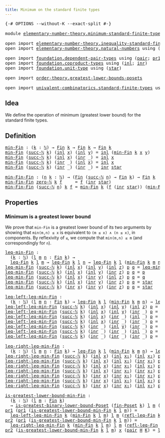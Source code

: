 ```yaml
---
title: Minimum on the standard finite types
---
```


<pre class="Agda"><a id="62" class="Symbol">{-#</a> <a id="66" class="Keyword">OPTIONS</a> <a id="74" class="Pragma">--without-K</a> <a id="86" class="Pragma">--exact-split</a> <a id="100" class="Symbol">#-}</a>

<a id="105" class="Keyword">module</a> <a id="112" href="elementary-number-theory.minimum-standard-finite-types.html" class="Module">elementary-number-theory.minimum-standard-finite-types</a> <a id="167" class="Keyword">where</a>

<a id="174" class="Keyword">open</a> <a id="179" class="Keyword">import</a> <a id="186" href="elementary-number-theory.inequality-standard-finite-types.html" class="Module">elementary-number-theory.inequality-standard-finite-types</a>
<a id="244" class="Keyword">open</a> <a id="249" class="Keyword">import</a> <a id="256" href="elementary-number-theory.natural-numbers.html" class="Module">elementary-number-theory.natural-numbers</a> <a id="297" class="Keyword">using</a> <a id="303" class="Symbol">(</a><a id="304" href="elementary-number-theory.natural-numbers.html#1530" class="Datatype">ℕ</a><a id="305" class="Symbol">;</a> <a id="307" href="elementary-number-theory.natural-numbers.html#1551" class="InductiveConstructor">zero-ℕ</a><a id="313" class="Symbol">;</a> <a id="315" href="elementary-number-theory.natural-numbers.html#1564" class="InductiveConstructor">succ-ℕ</a><a id="321" class="Symbol">)</a>

<a id="324" class="Keyword">open</a> <a id="329" class="Keyword">import</a> <a id="336" href="foundation.dependent-pair-types.html" class="Module">foundation.dependent-pair-types</a> <a id="368" class="Keyword">using</a> <a id="374" class="Symbol">(</a><a id="375" href="foundation-core.dependent-pair-types.html#588" class="InductiveConstructor">pair</a><a id="379" class="Symbol">;</a> <a id="381" href="foundation-core.dependent-pair-types.html#605" class="Field">pr1</a><a id="384" class="Symbol">;</a> <a id="386" href="foundation-core.dependent-pair-types.html#617" class="Field">pr2</a><a id="389" class="Symbol">)</a>
<a id="391" class="Keyword">open</a> <a id="396" class="Keyword">import</a> <a id="403" href="foundation.coproduct-types.html" class="Module">foundation.coproduct-types</a> <a id="430" class="Keyword">using</a> <a id="436" class="Symbol">(</a><a id="437" href="foundation.coproduct-types.html#1250" class="InductiveConstructor">inl</a><a id="440" class="Symbol">;</a> <a id="442" href="foundation.coproduct-types.html#1268" class="InductiveConstructor">inr</a><a id="445" class="Symbol">)</a>
<a id="447" class="Keyword">open</a> <a id="452" class="Keyword">import</a> <a id="459" href="foundation.unit-type.html" class="Module">foundation.unit-type</a> <a id="480" class="Keyword">using</a> <a id="486" class="Symbol">(</a><a id="487" href="foundation.unit-type.html#1108" class="InductiveConstructor">star</a><a id="491" class="Symbol">)</a>

<a id="494" class="Keyword">open</a> <a id="499" class="Keyword">import</a> <a id="506" href="order-theory.greatest-lower-bounds-posets.html" class="Module">order-theory.greatest-lower-bounds-posets</a>

<a id="549" class="Keyword">open</a> <a id="554" class="Keyword">import</a> <a id="561" href="univalent-combinatorics.standard-finite-types.html" class="Module">univalent-combinatorics.standard-finite-types</a> <a id="607" class="Keyword">using</a> <a id="613" class="Symbol">(</a><a id="614" href="univalent-combinatorics.standard-finite-types.html#2393" class="Function">Fin</a><a id="617" class="Symbol">)</a>
</pre>
## Idea

We define the operation of minimum (greatest lower bound) for the standard finite types.

## Definition

<pre class="Agda"><a id="min-Fin"></a><a id="746" href="elementary-number-theory.minimum-standard-finite-types.html#746" class="Function">min-Fin</a> <a id="754" class="Symbol">:</a> <a id="756" class="Symbol">(</a><a id="757" href="elementary-number-theory.minimum-standard-finite-types.html#757" class="Bound">k</a> <a id="759" class="Symbol">:</a> <a id="761" href="elementary-number-theory.natural-numbers.html#1530" class="Datatype">ℕ</a><a id="762" class="Symbol">)</a> <a id="764" class="Symbol">→</a> <a id="766" href="univalent-combinatorics.standard-finite-types.html#2393" class="Function">Fin</a> <a id="770" href="elementary-number-theory.minimum-standard-finite-types.html#757" class="Bound">k</a> <a id="772" class="Symbol">→</a> <a id="774" href="univalent-combinatorics.standard-finite-types.html#2393" class="Function">Fin</a> <a id="778" href="elementary-number-theory.minimum-standard-finite-types.html#757" class="Bound">k</a> <a id="780" class="Symbol">→</a> <a id="782" href="univalent-combinatorics.standard-finite-types.html#2393" class="Function">Fin</a> <a id="786" href="elementary-number-theory.minimum-standard-finite-types.html#757" class="Bound">k</a>
<a id="788" href="elementary-number-theory.minimum-standard-finite-types.html#746" class="Function">min-Fin</a> <a id="796" class="Symbol">(</a><a id="797" href="elementary-number-theory.natural-numbers.html#1564" class="InductiveConstructor">succ-ℕ</a> <a id="804" href="elementary-number-theory.minimum-standard-finite-types.html#804" class="Bound">k</a><a id="805" class="Symbol">)</a> <a id="807" class="Symbol">(</a><a id="808" href="foundation.coproduct-types.html#1250" class="InductiveConstructor">inl</a> <a id="812" href="elementary-number-theory.minimum-standard-finite-types.html#812" class="Bound">x</a><a id="813" class="Symbol">)</a> <a id="815" class="Symbol">(</a><a id="816" href="foundation.coproduct-types.html#1250" class="InductiveConstructor">inl</a> <a id="820" href="elementary-number-theory.minimum-standard-finite-types.html#820" class="Bound">y</a><a id="821" class="Symbol">)</a> <a id="823" class="Symbol">=</a> <a id="825" href="foundation.coproduct-types.html#1250" class="InductiveConstructor">inl</a> <a id="829" class="Symbol">(</a><a id="830" href="elementary-number-theory.minimum-standard-finite-types.html#746" class="Function">min-Fin</a> <a id="838" href="elementary-number-theory.minimum-standard-finite-types.html#804" class="Bound">k</a> <a id="840" href="elementary-number-theory.minimum-standard-finite-types.html#812" class="Bound">x</a> <a id="842" href="elementary-number-theory.minimum-standard-finite-types.html#820" class="Bound">y</a><a id="843" class="Symbol">)</a>
<a id="845" href="elementary-number-theory.minimum-standard-finite-types.html#746" class="Function">min-Fin</a> <a id="853" class="Symbol">(</a><a id="854" href="elementary-number-theory.natural-numbers.html#1564" class="InductiveConstructor">succ-ℕ</a> <a id="861" href="elementary-number-theory.minimum-standard-finite-types.html#861" class="Bound">k</a><a id="862" class="Symbol">)</a> <a id="864" class="Symbol">(</a><a id="865" href="foundation.coproduct-types.html#1250" class="InductiveConstructor">inl</a> <a id="869" href="elementary-number-theory.minimum-standard-finite-types.html#869" class="Bound">x</a><a id="870" class="Symbol">)</a> <a id="872" class="Symbol">(</a><a id="873" href="foundation.coproduct-types.html#1268" class="InductiveConstructor">inr</a> <a id="877" class="Symbol">_)</a> <a id="880" class="Symbol">=</a> <a id="882" href="foundation.coproduct-types.html#1250" class="InductiveConstructor">inl</a> <a id="886" href="elementary-number-theory.minimum-standard-finite-types.html#869" class="Bound">x</a>
<a id="888" href="elementary-number-theory.minimum-standard-finite-types.html#746" class="Function">min-Fin</a> <a id="896" class="Symbol">(</a><a id="897" href="elementary-number-theory.natural-numbers.html#1564" class="InductiveConstructor">succ-ℕ</a> <a id="904" href="elementary-number-theory.minimum-standard-finite-types.html#904" class="Bound">k</a><a id="905" class="Symbol">)</a> <a id="907" class="Symbol">(</a><a id="908" href="foundation.coproduct-types.html#1268" class="InductiveConstructor">inr</a> <a id="912" class="Symbol">_)</a> <a id="915" class="Symbol">(</a><a id="916" href="foundation.coproduct-types.html#1250" class="InductiveConstructor">inl</a> <a id="920" href="elementary-number-theory.minimum-standard-finite-types.html#920" class="Bound">x</a><a id="921" class="Symbol">)</a> <a id="923" class="Symbol">=</a> <a id="925" href="foundation.coproduct-types.html#1250" class="InductiveConstructor">inl</a> <a id="929" href="elementary-number-theory.minimum-standard-finite-types.html#920" class="Bound">x</a>
<a id="931" href="elementary-number-theory.minimum-standard-finite-types.html#746" class="Function">min-Fin</a> <a id="939" class="Symbol">(</a><a id="940" href="elementary-number-theory.natural-numbers.html#1564" class="InductiveConstructor">succ-ℕ</a> <a id="947" href="elementary-number-theory.minimum-standard-finite-types.html#947" class="Bound">k</a><a id="948" class="Symbol">)</a> <a id="950" class="Symbol">(</a><a id="951" href="foundation.coproduct-types.html#1268" class="InductiveConstructor">inr</a> <a id="955" class="Symbol">_)</a> <a id="958" class="Symbol">(</a><a id="959" href="foundation.coproduct-types.html#1268" class="InductiveConstructor">inr</a> <a id="963" class="Symbol">_)</a> <a id="966" class="Symbol">=</a> <a id="968" href="foundation.coproduct-types.html#1268" class="InductiveConstructor">inr</a> <a id="972" href="foundation.unit-type.html#1108" class="InductiveConstructor">star</a>

<a id="min-Fin-Fin"></a><a id="978" href="elementary-number-theory.minimum-standard-finite-types.html#978" class="Function">min-Fin-Fin</a> <a id="990" class="Symbol">:</a> <a id="992" class="Symbol">(</a><a id="993" href="elementary-number-theory.minimum-standard-finite-types.html#993" class="Bound">n</a> <a id="995" href="elementary-number-theory.minimum-standard-finite-types.html#995" class="Bound">k</a> <a id="997" class="Symbol">:</a> <a id="999" href="elementary-number-theory.natural-numbers.html#1530" class="Datatype">ℕ</a><a id="1000" class="Symbol">)</a> <a id="1002" class="Symbol">→</a> <a id="1004" class="Symbol">(</a><a id="1005" href="univalent-combinatorics.standard-finite-types.html#2393" class="Function">Fin</a> <a id="1009" class="Symbol">(</a><a id="1010" href="elementary-number-theory.natural-numbers.html#1564" class="InductiveConstructor">succ-ℕ</a> <a id="1017" href="elementary-number-theory.minimum-standard-finite-types.html#993" class="Bound">n</a><a id="1018" class="Symbol">)</a> <a id="1020" class="Symbol">→</a> <a id="1022" href="univalent-combinatorics.standard-finite-types.html#2393" class="Function">Fin</a> <a id="1026" href="elementary-number-theory.minimum-standard-finite-types.html#995" class="Bound">k</a><a id="1027" class="Symbol">)</a> <a id="1029" class="Symbol">→</a> <a id="1031" href="univalent-combinatorics.standard-finite-types.html#2393" class="Function">Fin</a> <a id="1035" href="elementary-number-theory.minimum-standard-finite-types.html#995" class="Bound">k</a>
<a id="1037" href="elementary-number-theory.minimum-standard-finite-types.html#978" class="Function">min-Fin-Fin</a> <a id="1049" href="elementary-number-theory.natural-numbers.html#1551" class="InductiveConstructor">zero-ℕ</a> <a id="1056" href="elementary-number-theory.minimum-standard-finite-types.html#1056" class="Bound">k</a> <a id="1058" href="elementary-number-theory.minimum-standard-finite-types.html#1058" class="Bound">f</a>     <a id="1064" class="Symbol">=</a> <a id="1066" href="elementary-number-theory.minimum-standard-finite-types.html#1058" class="Bound">f</a> <a id="1068" class="Symbol">(</a><a id="1069" href="foundation.coproduct-types.html#1268" class="InductiveConstructor">inr</a> <a id="1073" href="foundation.unit-type.html#1108" class="InductiveConstructor">star</a><a id="1077" class="Symbol">)</a>
<a id="1079" href="elementary-number-theory.minimum-standard-finite-types.html#978" class="Function">min-Fin-Fin</a> <a id="1091" class="Symbol">(</a><a id="1092" href="elementary-number-theory.natural-numbers.html#1564" class="InductiveConstructor">succ-ℕ</a> <a id="1099" href="elementary-number-theory.minimum-standard-finite-types.html#1099" class="Bound">n</a><a id="1100" class="Symbol">)</a> <a id="1102" href="elementary-number-theory.minimum-standard-finite-types.html#1102" class="Bound">k</a> <a id="1104" href="elementary-number-theory.minimum-standard-finite-types.html#1104" class="Bound">f</a> <a id="1106" class="Symbol">=</a> <a id="1108" href="elementary-number-theory.minimum-standard-finite-types.html#746" class="Function">min-Fin</a> <a id="1116" href="elementary-number-theory.minimum-standard-finite-types.html#1102" class="Bound">k</a> <a id="1118" class="Symbol">(</a><a id="1119" href="elementary-number-theory.minimum-standard-finite-types.html#1104" class="Bound">f</a> <a id="1121" class="Symbol">(</a><a id="1122" href="foundation.coproduct-types.html#1268" class="InductiveConstructor">inr</a> <a id="1126" href="foundation.unit-type.html#1108" class="InductiveConstructor">star</a><a id="1130" class="Symbol">))</a> <a id="1133" class="Symbol">(</a><a id="1134" href="elementary-number-theory.minimum-standard-finite-types.html#978" class="Function">min-Fin-Fin</a> <a id="1146" href="elementary-number-theory.minimum-standard-finite-types.html#1099" class="Bound">n</a> <a id="1148" href="elementary-number-theory.minimum-standard-finite-types.html#1102" class="Bound">k</a> <a id="1150" class="Symbol">(λ</a> <a id="1153" href="elementary-number-theory.minimum-standard-finite-types.html#1153" class="Bound">k</a> <a id="1155" class="Symbol">→</a> <a id="1157" href="elementary-number-theory.minimum-standard-finite-types.html#1104" class="Bound">f</a> <a id="1159" class="Symbol">(</a><a id="1160" href="foundation.coproduct-types.html#1250" class="InductiveConstructor">inl</a> <a id="1164" href="elementary-number-theory.minimum-standard-finite-types.html#1153" class="Bound">k</a><a id="1165" class="Symbol">)))</a>
</pre>
## Properties

### Minimum is a greatest lower bound

We prove that `min-Fin` is a greatest lower bound of its two arguments by showing that `min(m,n) ≤ x` is equivalent to `(m ≤ x) ∧ (n ≤ x)`, in components. By reflexivity of `≤`, we compute that `min(m,n) ≤ m` (and correspondingly for `n`).

<pre class="Agda"><a id="leq-min-Fin"></a><a id="1477" href="elementary-number-theory.minimum-standard-finite-types.html#1477" class="Function">leq-min-Fin</a> <a id="1489" class="Symbol">:</a>
  <a id="1493" class="Symbol">(</a><a id="1494" href="elementary-number-theory.minimum-standard-finite-types.html#1494" class="Bound">k</a> <a id="1496" class="Symbol">:</a> <a id="1498" href="elementary-number-theory.natural-numbers.html#1530" class="Datatype">ℕ</a><a id="1499" class="Symbol">)</a> <a id="1501" class="Symbol">(</a><a id="1502" href="elementary-number-theory.minimum-standard-finite-types.html#1502" class="Bound">l</a> <a id="1504" href="elementary-number-theory.minimum-standard-finite-types.html#1504" class="Bound">m</a> <a id="1506" href="elementary-number-theory.minimum-standard-finite-types.html#1506" class="Bound">n</a> <a id="1508" class="Symbol">:</a> <a id="1510" href="univalent-combinatorics.standard-finite-types.html#2393" class="Function">Fin</a> <a id="1514" href="elementary-number-theory.minimum-standard-finite-types.html#1494" class="Bound">k</a><a id="1515" class="Symbol">)</a> <a id="1517" class="Symbol">→</a>
  <a id="1521" href="elementary-number-theory.inequality-standard-finite-types.html#1210" class="Function">leq-Fin</a> <a id="1529" href="elementary-number-theory.minimum-standard-finite-types.html#1494" class="Bound">k</a> <a id="1531" href="elementary-number-theory.minimum-standard-finite-types.html#1502" class="Bound">l</a> <a id="1533" href="elementary-number-theory.minimum-standard-finite-types.html#1504" class="Bound">m</a> <a id="1535" class="Symbol">→</a> <a id="1537" href="elementary-number-theory.inequality-standard-finite-types.html#1210" class="Function">leq-Fin</a> <a id="1545" href="elementary-number-theory.minimum-standard-finite-types.html#1494" class="Bound">k</a> <a id="1547" href="elementary-number-theory.minimum-standard-finite-types.html#1502" class="Bound">l</a> <a id="1549" href="elementary-number-theory.minimum-standard-finite-types.html#1506" class="Bound">n</a> <a id="1551" class="Symbol">→</a> <a id="1553" href="elementary-number-theory.inequality-standard-finite-types.html#1210" class="Function">leq-Fin</a> <a id="1561" href="elementary-number-theory.minimum-standard-finite-types.html#1494" class="Bound">k</a> <a id="1563" href="elementary-number-theory.minimum-standard-finite-types.html#1502" class="Bound">l</a> <a id="1565" class="Symbol">(</a><a id="1566" href="elementary-number-theory.minimum-standard-finite-types.html#746" class="Function">min-Fin</a> <a id="1574" href="elementary-number-theory.minimum-standard-finite-types.html#1494" class="Bound">k</a> <a id="1576" href="elementary-number-theory.minimum-standard-finite-types.html#1504" class="Bound">m</a> <a id="1578" href="elementary-number-theory.minimum-standard-finite-types.html#1506" class="Bound">n</a><a id="1579" class="Symbol">)</a>
<a id="1581" href="elementary-number-theory.minimum-standard-finite-types.html#1477" class="Function">leq-min-Fin</a> <a id="1593" class="Symbol">(</a><a id="1594" href="elementary-number-theory.natural-numbers.html#1564" class="InductiveConstructor">succ-ℕ</a> <a id="1601" href="elementary-number-theory.minimum-standard-finite-types.html#1601" class="Bound">k</a><a id="1602" class="Symbol">)</a> <a id="1604" class="Symbol">(</a><a id="1605" href="foundation.coproduct-types.html#1250" class="InductiveConstructor">inl</a> <a id="1609" href="elementary-number-theory.minimum-standard-finite-types.html#1609" class="Bound">x</a><a id="1610" class="Symbol">)</a> <a id="1612" class="Symbol">(</a><a id="1613" href="foundation.coproduct-types.html#1250" class="InductiveConstructor">inl</a> <a id="1617" href="elementary-number-theory.minimum-standard-finite-types.html#1617" class="Bound">y</a><a id="1618" class="Symbol">)</a> <a id="1620" class="Symbol">(</a><a id="1621" href="foundation.coproduct-types.html#1250" class="InductiveConstructor">inl</a> <a id="1625" href="elementary-number-theory.minimum-standard-finite-types.html#1625" class="Bound">z</a><a id="1626" class="Symbol">)</a> <a id="1628" href="elementary-number-theory.minimum-standard-finite-types.html#1628" class="Bound">p</a> <a id="1630" href="elementary-number-theory.minimum-standard-finite-types.html#1630" class="Bound">q</a> <a id="1632" class="Symbol">=</a> <a id="1634" href="elementary-number-theory.minimum-standard-finite-types.html#1477" class="Function">leq-min-Fin</a> <a id="1646" href="elementary-number-theory.minimum-standard-finite-types.html#1601" class="Bound">k</a> <a id="1648" href="elementary-number-theory.minimum-standard-finite-types.html#1609" class="Bound">x</a> <a id="1650" href="elementary-number-theory.minimum-standard-finite-types.html#1617" class="Bound">y</a> <a id="1652" href="elementary-number-theory.minimum-standard-finite-types.html#1625" class="Bound">z</a> <a id="1654" href="elementary-number-theory.minimum-standard-finite-types.html#1628" class="Bound">p</a> <a id="1656" href="elementary-number-theory.minimum-standard-finite-types.html#1630" class="Bound">q</a>
<a id="1658" href="elementary-number-theory.minimum-standard-finite-types.html#1477" class="Function">leq-min-Fin</a> <a id="1670" class="Symbol">(</a><a id="1671" href="elementary-number-theory.natural-numbers.html#1564" class="InductiveConstructor">succ-ℕ</a> <a id="1678" href="elementary-number-theory.minimum-standard-finite-types.html#1678" class="Bound">k</a><a id="1679" class="Symbol">)</a> <a id="1681" class="Symbol">(</a><a id="1682" href="foundation.coproduct-types.html#1250" class="InductiveConstructor">inl</a> <a id="1686" href="elementary-number-theory.minimum-standard-finite-types.html#1686" class="Bound">x</a><a id="1687" class="Symbol">)</a> <a id="1689" class="Symbol">(</a><a id="1690" href="foundation.coproduct-types.html#1250" class="InductiveConstructor">inl</a> <a id="1694" href="elementary-number-theory.minimum-standard-finite-types.html#1694" class="Bound">y</a><a id="1695" class="Symbol">)</a> <a id="1697" class="Symbol">(</a><a id="1698" href="foundation.coproduct-types.html#1268" class="InductiveConstructor">inr</a> <a id="1702" href="elementary-number-theory.minimum-standard-finite-types.html#1702" class="Bound">z</a><a id="1703" class="Symbol">)</a> <a id="1705" href="elementary-number-theory.minimum-standard-finite-types.html#1705" class="Bound">p</a> <a id="1707" href="elementary-number-theory.minimum-standard-finite-types.html#1707" class="Bound">q</a> <a id="1709" class="Symbol">=</a> <a id="1711" href="elementary-number-theory.minimum-standard-finite-types.html#1705" class="Bound">p</a>
<a id="1713" href="elementary-number-theory.minimum-standard-finite-types.html#1477" class="Function">leq-min-Fin</a> <a id="1725" class="Symbol">(</a><a id="1726" href="elementary-number-theory.natural-numbers.html#1564" class="InductiveConstructor">succ-ℕ</a> <a id="1733" href="elementary-number-theory.minimum-standard-finite-types.html#1733" class="Bound">k</a><a id="1734" class="Symbol">)</a> <a id="1736" class="Symbol">(</a><a id="1737" href="foundation.coproduct-types.html#1250" class="InductiveConstructor">inl</a> <a id="1741" href="elementary-number-theory.minimum-standard-finite-types.html#1741" class="Bound">x</a><a id="1742" class="Symbol">)</a> <a id="1744" class="Symbol">(</a><a id="1745" href="foundation.coproduct-types.html#1268" class="InductiveConstructor">inr</a> <a id="1749" href="elementary-number-theory.minimum-standard-finite-types.html#1749" class="Bound">y</a><a id="1750" class="Symbol">)</a> <a id="1752" class="Symbol">(</a><a id="1753" href="foundation.coproduct-types.html#1250" class="InductiveConstructor">inl</a> <a id="1757" href="elementary-number-theory.minimum-standard-finite-types.html#1757" class="Bound">z</a><a id="1758" class="Symbol">)</a> <a id="1760" href="elementary-number-theory.minimum-standard-finite-types.html#1760" class="Bound">p</a> <a id="1762" href="elementary-number-theory.minimum-standard-finite-types.html#1762" class="Bound">q</a> <a id="1764" class="Symbol">=</a> <a id="1766" href="elementary-number-theory.minimum-standard-finite-types.html#1762" class="Bound">q</a>
<a id="1768" href="elementary-number-theory.minimum-standard-finite-types.html#1477" class="Function">leq-min-Fin</a> <a id="1780" class="Symbol">(</a><a id="1781" href="elementary-number-theory.natural-numbers.html#1564" class="InductiveConstructor">succ-ℕ</a> <a id="1788" href="elementary-number-theory.minimum-standard-finite-types.html#1788" class="Bound">k</a><a id="1789" class="Symbol">)</a> <a id="1791" class="Symbol">(</a><a id="1792" href="foundation.coproduct-types.html#1250" class="InductiveConstructor">inl</a> <a id="1796" href="elementary-number-theory.minimum-standard-finite-types.html#1796" class="Bound">x</a><a id="1797" class="Symbol">)</a> <a id="1799" class="Symbol">(</a><a id="1800" href="foundation.coproduct-types.html#1268" class="InductiveConstructor">inr</a> <a id="1804" href="elementary-number-theory.minimum-standard-finite-types.html#1804" class="Bound">y</a><a id="1805" class="Symbol">)</a> <a id="1807" class="Symbol">(</a><a id="1808" href="foundation.coproduct-types.html#1268" class="InductiveConstructor">inr</a> <a id="1812" href="elementary-number-theory.minimum-standard-finite-types.html#1812" class="Bound">z</a><a id="1813" class="Symbol">)</a> <a id="1815" href="elementary-number-theory.minimum-standard-finite-types.html#1815" class="Bound">p</a> <a id="1817" href="elementary-number-theory.minimum-standard-finite-types.html#1817" class="Bound">q</a> <a id="1819" class="Symbol">=</a> <a id="1821" href="foundation.unit-type.html#1108" class="InductiveConstructor">star</a>
<a id="1826" href="elementary-number-theory.minimum-standard-finite-types.html#1477" class="Function">leq-min-Fin</a> <a id="1838" class="Symbol">(</a><a id="1839" href="elementary-number-theory.natural-numbers.html#1564" class="InductiveConstructor">succ-ℕ</a> <a id="1846" href="elementary-number-theory.minimum-standard-finite-types.html#1846" class="Bound">k</a><a id="1847" class="Symbol">)</a> <a id="1849" class="Symbol">(</a><a id="1850" href="foundation.coproduct-types.html#1268" class="InductiveConstructor">inr</a> <a id="1854" href="elementary-number-theory.minimum-standard-finite-types.html#1854" class="Bound">x</a><a id="1855" class="Symbol">)</a> <a id="1857" class="Symbol">(</a><a id="1858" href="foundation.coproduct-types.html#1268" class="InductiveConstructor">inr</a> <a id="1862" href="elementary-number-theory.minimum-standard-finite-types.html#1862" class="Bound">y</a><a id="1863" class="Symbol">)</a> <a id="1865" class="Symbol">(</a><a id="1866" href="foundation.coproduct-types.html#1268" class="InductiveConstructor">inr</a> <a id="1870" href="elementary-number-theory.minimum-standard-finite-types.html#1870" class="Bound">z</a><a id="1871" class="Symbol">)</a> <a id="1873" href="elementary-number-theory.minimum-standard-finite-types.html#1873" class="Bound">p</a> <a id="1875" href="elementary-number-theory.minimum-standard-finite-types.html#1875" class="Bound">q</a> <a id="1877" class="Symbol">=</a> <a id="1879" href="foundation.unit-type.html#1108" class="InductiveConstructor">star</a>

<a id="leq-left-leq-min-Fin"></a><a id="1885" href="elementary-number-theory.minimum-standard-finite-types.html#1885" class="Function">leq-left-leq-min-Fin</a> <a id="1906" class="Symbol">:</a>
  <a id="1910" class="Symbol">(</a><a id="1911" href="elementary-number-theory.minimum-standard-finite-types.html#1911" class="Bound">k</a> <a id="1913" class="Symbol">:</a> <a id="1915" href="elementary-number-theory.natural-numbers.html#1530" class="Datatype">ℕ</a><a id="1916" class="Symbol">)</a> <a id="1918" class="Symbol">(</a><a id="1919" href="elementary-number-theory.minimum-standard-finite-types.html#1919" class="Bound">l</a> <a id="1921" href="elementary-number-theory.minimum-standard-finite-types.html#1921" class="Bound">m</a> <a id="1923" href="elementary-number-theory.minimum-standard-finite-types.html#1923" class="Bound">n</a> <a id="1925" class="Symbol">:</a> <a id="1927" href="univalent-combinatorics.standard-finite-types.html#2393" class="Function">Fin</a> <a id="1931" href="elementary-number-theory.minimum-standard-finite-types.html#1911" class="Bound">k</a><a id="1932" class="Symbol">)</a> <a id="1934" class="Symbol">→</a> <a id="1936" href="elementary-number-theory.inequality-standard-finite-types.html#1210" class="Function">leq-Fin</a> <a id="1944" href="elementary-number-theory.minimum-standard-finite-types.html#1911" class="Bound">k</a> <a id="1946" href="elementary-number-theory.minimum-standard-finite-types.html#1919" class="Bound">l</a> <a id="1948" class="Symbol">(</a><a id="1949" href="elementary-number-theory.minimum-standard-finite-types.html#746" class="Function">min-Fin</a> <a id="1957" href="elementary-number-theory.minimum-standard-finite-types.html#1911" class="Bound">k</a> <a id="1959" href="elementary-number-theory.minimum-standard-finite-types.html#1921" class="Bound">m</a> <a id="1961" href="elementary-number-theory.minimum-standard-finite-types.html#1923" class="Bound">n</a><a id="1962" class="Symbol">)</a> <a id="1964" class="Symbol">→</a> <a id="1966" href="elementary-number-theory.inequality-standard-finite-types.html#1210" class="Function">leq-Fin</a> <a id="1974" href="elementary-number-theory.minimum-standard-finite-types.html#1911" class="Bound">k</a> <a id="1976" href="elementary-number-theory.minimum-standard-finite-types.html#1919" class="Bound">l</a> <a id="1978" href="elementary-number-theory.minimum-standard-finite-types.html#1921" class="Bound">m</a>
<a id="1980" href="elementary-number-theory.minimum-standard-finite-types.html#1885" class="Function">leq-left-leq-min-Fin</a> <a id="2001" class="Symbol">(</a><a id="2002" href="elementary-number-theory.natural-numbers.html#1564" class="InductiveConstructor">succ-ℕ</a> <a id="2009" href="elementary-number-theory.minimum-standard-finite-types.html#2009" class="Bound">k</a><a id="2010" class="Symbol">)</a> <a id="2012" class="Symbol">(</a><a id="2013" href="foundation.coproduct-types.html#1250" class="InductiveConstructor">inl</a> <a id="2017" href="elementary-number-theory.minimum-standard-finite-types.html#2017" class="Bound">x</a><a id="2018" class="Symbol">)</a> <a id="2020" class="Symbol">(</a><a id="2021" href="foundation.coproduct-types.html#1250" class="InductiveConstructor">inl</a> <a id="2025" href="elementary-number-theory.minimum-standard-finite-types.html#2025" class="Bound">y</a><a id="2026" class="Symbol">)</a> <a id="2028" class="Symbol">(</a><a id="2029" href="foundation.coproduct-types.html#1250" class="InductiveConstructor">inl</a> <a id="2033" href="elementary-number-theory.minimum-standard-finite-types.html#2033" class="Bound">z</a><a id="2034" class="Symbol">)</a> <a id="2036" href="elementary-number-theory.minimum-standard-finite-types.html#2036" class="Bound">p</a> <a id="2038" class="Symbol">=</a> <a id="2040" href="elementary-number-theory.minimum-standard-finite-types.html#1885" class="Function">leq-left-leq-min-Fin</a> <a id="2061" href="elementary-number-theory.minimum-standard-finite-types.html#2009" class="Bound">k</a> <a id="2063" href="elementary-number-theory.minimum-standard-finite-types.html#2017" class="Bound">x</a> <a id="2065" href="elementary-number-theory.minimum-standard-finite-types.html#2025" class="Bound">y</a> <a id="2067" href="elementary-number-theory.minimum-standard-finite-types.html#2033" class="Bound">z</a> <a id="2069" href="elementary-number-theory.minimum-standard-finite-types.html#2036" class="Bound">p</a>
<a id="2071" href="elementary-number-theory.minimum-standard-finite-types.html#1885" class="Function">leq-left-leq-min-Fin</a> <a id="2092" class="Symbol">(</a><a id="2093" href="elementary-number-theory.natural-numbers.html#1564" class="InductiveConstructor">succ-ℕ</a> <a id="2100" href="elementary-number-theory.minimum-standard-finite-types.html#2100" class="Bound">k</a><a id="2101" class="Symbol">)</a> <a id="2103" class="Symbol">(</a><a id="2104" href="foundation.coproduct-types.html#1250" class="InductiveConstructor">inl</a> <a id="2108" href="elementary-number-theory.minimum-standard-finite-types.html#2108" class="Bound">x</a><a id="2109" class="Symbol">)</a> <a id="2111" class="Symbol">(</a><a id="2112" href="foundation.coproduct-types.html#1250" class="InductiveConstructor">inl</a> <a id="2116" href="elementary-number-theory.minimum-standard-finite-types.html#2116" class="Bound">y</a><a id="2117" class="Symbol">)</a> <a id="2119" class="Symbol">(</a><a id="2120" href="foundation.coproduct-types.html#1268" class="InductiveConstructor">inr</a> <a id="2124" class="Symbol">_)</a> <a id="2127" href="elementary-number-theory.minimum-standard-finite-types.html#2127" class="Bound">p</a> <a id="2129" class="Symbol">=</a> <a id="2131" href="elementary-number-theory.minimum-standard-finite-types.html#2127" class="Bound">p</a>
<a id="2133" href="elementary-number-theory.minimum-standard-finite-types.html#1885" class="Function">leq-left-leq-min-Fin</a> <a id="2154" class="Symbol">(</a><a id="2155" href="elementary-number-theory.natural-numbers.html#1564" class="InductiveConstructor">succ-ℕ</a> <a id="2162" href="elementary-number-theory.minimum-standard-finite-types.html#2162" class="Bound">k</a><a id="2163" class="Symbol">)</a> <a id="2165" class="Symbol">(</a><a id="2166" href="foundation.coproduct-types.html#1250" class="InductiveConstructor">inl</a> <a id="2170" href="elementary-number-theory.minimum-standard-finite-types.html#2170" class="Bound">x</a><a id="2171" class="Symbol">)</a> <a id="2173" class="Symbol">(</a><a id="2174" href="foundation.coproduct-types.html#1268" class="InductiveConstructor">inr</a> <a id="2178" class="Symbol">_)</a> <a id="2181" class="Symbol">(</a><a id="2182" href="foundation.coproduct-types.html#1250" class="InductiveConstructor">inl</a> <a id="2186" class="Symbol">_)</a> <a id="2189" href="elementary-number-theory.minimum-standard-finite-types.html#2189" class="Bound">p</a> <a id="2191" class="Symbol">=</a> <a id="2193" href="foundation.unit-type.html#1108" class="InductiveConstructor">star</a>
<a id="2198" href="elementary-number-theory.minimum-standard-finite-types.html#1885" class="Function">leq-left-leq-min-Fin</a> <a id="2219" class="Symbol">(</a><a id="2220" href="elementary-number-theory.natural-numbers.html#1564" class="InductiveConstructor">succ-ℕ</a> <a id="2227" href="elementary-number-theory.minimum-standard-finite-types.html#2227" class="Bound">k</a><a id="2228" class="Symbol">)</a> <a id="2230" class="Symbol">(</a><a id="2231" href="foundation.coproduct-types.html#1250" class="InductiveConstructor">inl</a> <a id="2235" href="elementary-number-theory.minimum-standard-finite-types.html#2235" class="Bound">x</a><a id="2236" class="Symbol">)</a> <a id="2238" class="Symbol">(</a><a id="2239" href="foundation.coproduct-types.html#1268" class="InductiveConstructor">inr</a> <a id="2243" class="Symbol">_)</a> <a id="2246" class="Symbol">(</a><a id="2247" href="foundation.coproduct-types.html#1268" class="InductiveConstructor">inr</a> <a id="2251" class="Symbol">_)</a> <a id="2254" href="elementary-number-theory.minimum-standard-finite-types.html#2254" class="Bound">p</a> <a id="2256" class="Symbol">=</a> <a id="2258" href="foundation.unit-type.html#1108" class="InductiveConstructor">star</a>
<a id="2263" href="elementary-number-theory.minimum-standard-finite-types.html#1885" class="Function">leq-left-leq-min-Fin</a> <a id="2284" class="Symbol">(</a><a id="2285" href="elementary-number-theory.natural-numbers.html#1564" class="InductiveConstructor">succ-ℕ</a> <a id="2292" href="elementary-number-theory.minimum-standard-finite-types.html#2292" class="Bound">k</a><a id="2293" class="Symbol">)</a> <a id="2295" class="Symbol">(</a><a id="2296" href="foundation.coproduct-types.html#1268" class="InductiveConstructor">inr</a> <a id="2300" class="Symbol">_)</a> <a id="2303" class="Symbol">(</a><a id="2304" href="foundation.coproduct-types.html#1250" class="InductiveConstructor">inl</a> <a id="2308" href="elementary-number-theory.minimum-standard-finite-types.html#2308" class="Bound">y</a><a id="2309" class="Symbol">)</a> <a id="2311" class="Symbol">(</a><a id="2312" href="foundation.coproduct-types.html#1268" class="InductiveConstructor">inr</a> <a id="2316" class="Symbol">_)</a> <a id="2319" href="elementary-number-theory.minimum-standard-finite-types.html#2319" class="Bound">p</a> <a id="2321" class="Symbol">=</a> <a id="2323" href="elementary-number-theory.minimum-standard-finite-types.html#2319" class="Bound">p</a>
<a id="2325" href="elementary-number-theory.minimum-standard-finite-types.html#1885" class="Function">leq-left-leq-min-Fin</a> <a id="2346" class="Symbol">(</a><a id="2347" href="elementary-number-theory.natural-numbers.html#1564" class="InductiveConstructor">succ-ℕ</a> <a id="2354" href="elementary-number-theory.minimum-standard-finite-types.html#2354" class="Bound">k</a><a id="2355" class="Symbol">)</a> <a id="2357" class="Symbol">(</a><a id="2358" href="foundation.coproduct-types.html#1268" class="InductiveConstructor">inr</a> <a id="2362" class="Symbol">_)</a> <a id="2365" class="Symbol">(</a><a id="2366" href="foundation.coproduct-types.html#1268" class="InductiveConstructor">inr</a> <a id="2370" class="Symbol">_)</a> <a id="2373" class="Symbol">(</a><a id="2374" href="foundation.coproduct-types.html#1250" class="InductiveConstructor">inl</a> <a id="2378" class="Symbol">_)</a> <a id="2381" href="elementary-number-theory.minimum-standard-finite-types.html#2381" class="Bound">p</a> <a id="2383" class="Symbol">=</a> <a id="2385" href="foundation.unit-type.html#1108" class="InductiveConstructor">star</a>
<a id="2390" href="elementary-number-theory.minimum-standard-finite-types.html#1885" class="Function">leq-left-leq-min-Fin</a> <a id="2411" class="Symbol">(</a><a id="2412" href="elementary-number-theory.natural-numbers.html#1564" class="InductiveConstructor">succ-ℕ</a> <a id="2419" href="elementary-number-theory.minimum-standard-finite-types.html#2419" class="Bound">k</a><a id="2420" class="Symbol">)</a> <a id="2422" class="Symbol">(</a><a id="2423" href="foundation.coproduct-types.html#1268" class="InductiveConstructor">inr</a> <a id="2427" class="Symbol">_)</a> <a id="2430" class="Symbol">(</a><a id="2431" href="foundation.coproduct-types.html#1268" class="InductiveConstructor">inr</a> <a id="2435" class="Symbol">_)</a> <a id="2438" class="Symbol">(</a><a id="2439" href="foundation.coproduct-types.html#1268" class="InductiveConstructor">inr</a> <a id="2443" class="Symbol">_)</a> <a id="2446" href="elementary-number-theory.minimum-standard-finite-types.html#2446" class="Bound">p</a> <a id="2448" class="Symbol">=</a> <a id="2450" href="foundation.unit-type.html#1108" class="InductiveConstructor">star</a>

<a id="leq-right-leq-min-Fin"></a><a id="2456" href="elementary-number-theory.minimum-standard-finite-types.html#2456" class="Function">leq-right-leq-min-Fin</a> <a id="2478" class="Symbol">:</a>
  <a id="2482" class="Symbol">(</a><a id="2483" href="elementary-number-theory.minimum-standard-finite-types.html#2483" class="Bound">k</a> <a id="2485" class="Symbol">:</a> <a id="2487" href="elementary-number-theory.natural-numbers.html#1530" class="Datatype">ℕ</a><a id="2488" class="Symbol">)</a> <a id="2490" class="Symbol">(</a><a id="2491" href="elementary-number-theory.minimum-standard-finite-types.html#2491" class="Bound">l</a> <a id="2493" href="elementary-number-theory.minimum-standard-finite-types.html#2493" class="Bound">m</a> <a id="2495" href="elementary-number-theory.minimum-standard-finite-types.html#2495" class="Bound">n</a> <a id="2497" class="Symbol">:</a> <a id="2499" href="univalent-combinatorics.standard-finite-types.html#2393" class="Function">Fin</a> <a id="2503" href="elementary-number-theory.minimum-standard-finite-types.html#2483" class="Bound">k</a><a id="2504" class="Symbol">)</a> <a id="2506" class="Symbol">→</a> <a id="2508" href="elementary-number-theory.inequality-standard-finite-types.html#1210" class="Function">leq-Fin</a> <a id="2516" href="elementary-number-theory.minimum-standard-finite-types.html#2483" class="Bound">k</a> <a id="2518" href="elementary-number-theory.minimum-standard-finite-types.html#2491" class="Bound">l</a> <a id="2520" class="Symbol">(</a><a id="2521" href="elementary-number-theory.minimum-standard-finite-types.html#746" class="Function">min-Fin</a> <a id="2529" href="elementary-number-theory.minimum-standard-finite-types.html#2483" class="Bound">k</a> <a id="2531" href="elementary-number-theory.minimum-standard-finite-types.html#2493" class="Bound">m</a> <a id="2533" href="elementary-number-theory.minimum-standard-finite-types.html#2495" class="Bound">n</a><a id="2534" class="Symbol">)</a> <a id="2536" class="Symbol">→</a> <a id="2538" href="elementary-number-theory.inequality-standard-finite-types.html#1210" class="Function">leq-Fin</a> <a id="2546" href="elementary-number-theory.minimum-standard-finite-types.html#2483" class="Bound">k</a> <a id="2548" href="elementary-number-theory.minimum-standard-finite-types.html#2491" class="Bound">l</a> <a id="2550" href="elementary-number-theory.minimum-standard-finite-types.html#2495" class="Bound">n</a>
<a id="2552" href="elementary-number-theory.minimum-standard-finite-types.html#2456" class="Function">leq-right-leq-min-Fin</a> <a id="2574" class="Symbol">(</a><a id="2575" href="elementary-number-theory.natural-numbers.html#1564" class="InductiveConstructor">succ-ℕ</a> <a id="2582" href="elementary-number-theory.minimum-standard-finite-types.html#2582" class="Bound">k</a><a id="2583" class="Symbol">)</a> <a id="2585" class="Symbol">(</a><a id="2586" href="foundation.coproduct-types.html#1250" class="InductiveConstructor">inl</a> <a id="2590" href="elementary-number-theory.minimum-standard-finite-types.html#2590" class="Bound">x</a><a id="2591" class="Symbol">)</a> <a id="2593" class="Symbol">(</a><a id="2594" href="foundation.coproduct-types.html#1250" class="InductiveConstructor">inl</a> <a id="2598" href="elementary-number-theory.minimum-standard-finite-types.html#2598" class="Bound">x₁</a><a id="2600" class="Symbol">)</a> <a id="2602" class="Symbol">(</a><a id="2603" href="foundation.coproduct-types.html#1250" class="InductiveConstructor">inl</a> <a id="2607" href="elementary-number-theory.minimum-standard-finite-types.html#2607" class="Bound">x₂</a><a id="2609" class="Symbol">)</a> <a id="2611" href="elementary-number-theory.minimum-standard-finite-types.html#2611" class="Bound">p</a> <a id="2613" class="Symbol">=</a> <a id="2615" href="elementary-number-theory.minimum-standard-finite-types.html#2456" class="Function">leq-right-leq-min-Fin</a> <a id="2637" href="elementary-number-theory.minimum-standard-finite-types.html#2582" class="Bound">k</a> <a id="2639" href="elementary-number-theory.minimum-standard-finite-types.html#2590" class="Bound">x</a> <a id="2641" href="elementary-number-theory.minimum-standard-finite-types.html#2598" class="Bound">x₁</a> <a id="2644" href="elementary-number-theory.minimum-standard-finite-types.html#2607" class="Bound">x₂</a> <a id="2647" href="elementary-number-theory.minimum-standard-finite-types.html#2611" class="Bound">p</a>
<a id="2649" href="elementary-number-theory.minimum-standard-finite-types.html#2456" class="Function">leq-right-leq-min-Fin</a> <a id="2671" class="Symbol">(</a><a id="2672" href="elementary-number-theory.natural-numbers.html#1564" class="InductiveConstructor">succ-ℕ</a> <a id="2679" href="elementary-number-theory.minimum-standard-finite-types.html#2679" class="Bound">k</a><a id="2680" class="Symbol">)</a> <a id="2682" class="Symbol">(</a><a id="2683" href="foundation.coproduct-types.html#1250" class="InductiveConstructor">inl</a> <a id="2687" href="elementary-number-theory.minimum-standard-finite-types.html#2687" class="Bound">x</a><a id="2688" class="Symbol">)</a> <a id="2690" class="Symbol">(</a><a id="2691" href="foundation.coproduct-types.html#1250" class="InductiveConstructor">inl</a> <a id="2695" href="elementary-number-theory.minimum-standard-finite-types.html#2695" class="Bound">x₁</a><a id="2697" class="Symbol">)</a> <a id="2699" class="Symbol">(</a><a id="2700" href="foundation.coproduct-types.html#1268" class="InductiveConstructor">inr</a> <a id="2704" href="elementary-number-theory.minimum-standard-finite-types.html#2704" class="Bound">x₂</a><a id="2706" class="Symbol">)</a> <a id="2708" href="elementary-number-theory.minimum-standard-finite-types.html#2708" class="Bound">p</a> <a id="2710" class="Symbol">=</a> <a id="2712" href="foundation.unit-type.html#1108" class="InductiveConstructor">star</a>
<a id="2717" href="elementary-number-theory.minimum-standard-finite-types.html#2456" class="Function">leq-right-leq-min-Fin</a> <a id="2739" class="Symbol">(</a><a id="2740" href="elementary-number-theory.natural-numbers.html#1564" class="InductiveConstructor">succ-ℕ</a> <a id="2747" href="elementary-number-theory.minimum-standard-finite-types.html#2747" class="Bound">k</a><a id="2748" class="Symbol">)</a> <a id="2750" class="Symbol">(</a><a id="2751" href="foundation.coproduct-types.html#1250" class="InductiveConstructor">inl</a> <a id="2755" href="elementary-number-theory.minimum-standard-finite-types.html#2755" class="Bound">x</a><a id="2756" class="Symbol">)</a> <a id="2758" class="Symbol">(</a><a id="2759" href="foundation.coproduct-types.html#1268" class="InductiveConstructor">inr</a> <a id="2763" href="elementary-number-theory.minimum-standard-finite-types.html#2763" class="Bound">x₁</a><a id="2765" class="Symbol">)</a> <a id="2767" class="Symbol">(</a><a id="2768" href="foundation.coproduct-types.html#1250" class="InductiveConstructor">inl</a> <a id="2772" href="elementary-number-theory.minimum-standard-finite-types.html#2772" class="Bound">x₂</a><a id="2774" class="Symbol">)</a> <a id="2776" href="elementary-number-theory.minimum-standard-finite-types.html#2776" class="Bound">p</a> <a id="2778" class="Symbol">=</a> <a id="2780" href="elementary-number-theory.minimum-standard-finite-types.html#2776" class="Bound">p</a>
<a id="2782" href="elementary-number-theory.minimum-standard-finite-types.html#2456" class="Function">leq-right-leq-min-Fin</a> <a id="2804" class="Symbol">(</a><a id="2805" href="elementary-number-theory.natural-numbers.html#1564" class="InductiveConstructor">succ-ℕ</a> <a id="2812" href="elementary-number-theory.minimum-standard-finite-types.html#2812" class="Bound">k</a><a id="2813" class="Symbol">)</a> <a id="2815" class="Symbol">(</a><a id="2816" href="foundation.coproduct-types.html#1250" class="InductiveConstructor">inl</a> <a id="2820" href="elementary-number-theory.minimum-standard-finite-types.html#2820" class="Bound">x</a><a id="2821" class="Symbol">)</a> <a id="2823" class="Symbol">(</a><a id="2824" href="foundation.coproduct-types.html#1268" class="InductiveConstructor">inr</a> <a id="2828" href="elementary-number-theory.minimum-standard-finite-types.html#2828" class="Bound">x₁</a><a id="2830" class="Symbol">)</a> <a id="2832" class="Symbol">(</a><a id="2833" href="foundation.coproduct-types.html#1268" class="InductiveConstructor">inr</a> <a id="2837" href="elementary-number-theory.minimum-standard-finite-types.html#2837" class="Bound">x₂</a><a id="2839" class="Symbol">)</a> <a id="2841" href="elementary-number-theory.minimum-standard-finite-types.html#2841" class="Bound">p</a> <a id="2843" class="Symbol">=</a> <a id="2845" href="foundation.unit-type.html#1108" class="InductiveConstructor">star</a>
<a id="2850" href="elementary-number-theory.minimum-standard-finite-types.html#2456" class="Function">leq-right-leq-min-Fin</a> <a id="2872" class="Symbol">(</a><a id="2873" href="elementary-number-theory.natural-numbers.html#1564" class="InductiveConstructor">succ-ℕ</a> <a id="2880" href="elementary-number-theory.minimum-standard-finite-types.html#2880" class="Bound">k</a><a id="2881" class="Symbol">)</a> <a id="2883" class="Symbol">(</a><a id="2884" href="foundation.coproduct-types.html#1268" class="InductiveConstructor">inr</a> <a id="2888" href="elementary-number-theory.minimum-standard-finite-types.html#2888" class="Bound">x</a><a id="2889" class="Symbol">)</a> <a id="2891" class="Symbol">(</a><a id="2892" href="foundation.coproduct-types.html#1268" class="InductiveConstructor">inr</a> <a id="2896" href="elementary-number-theory.minimum-standard-finite-types.html#2896" class="Bound">x₁</a><a id="2898" class="Symbol">)</a> <a id="2900" class="Symbol">(</a><a id="2901" href="foundation.coproduct-types.html#1268" class="InductiveConstructor">inr</a> <a id="2905" href="elementary-number-theory.minimum-standard-finite-types.html#2905" class="Bound">x₂</a><a id="2907" class="Symbol">)</a> <a id="2909" href="elementary-number-theory.minimum-standard-finite-types.html#2909" class="Bound">p</a> <a id="2911" class="Symbol">=</a> <a id="2913" href="foundation.unit-type.html#1108" class="InductiveConstructor">star</a>
<a id="2918" href="elementary-number-theory.minimum-standard-finite-types.html#2456" class="Function">leq-right-leq-min-Fin</a> <a id="2940" class="Symbol">(</a><a id="2941" href="elementary-number-theory.natural-numbers.html#1564" class="InductiveConstructor">succ-ℕ</a> <a id="2948" href="elementary-number-theory.minimum-standard-finite-types.html#2948" class="Bound">k</a><a id="2949" class="Symbol">)</a> <a id="2951" class="Symbol">(</a><a id="2952" href="foundation.coproduct-types.html#1268" class="InductiveConstructor">inr</a> <a id="2956" href="elementary-number-theory.minimum-standard-finite-types.html#2956" class="Bound">x</a><a id="2957" class="Symbol">)</a> <a id="2959" class="Symbol">(</a><a id="2960" href="foundation.coproduct-types.html#1250" class="InductiveConstructor">inl</a> <a id="2964" href="elementary-number-theory.minimum-standard-finite-types.html#2964" class="Bound">x₁</a><a id="2966" class="Symbol">)</a> <a id="2968" class="Symbol">(</a><a id="2969" href="foundation.coproduct-types.html#1250" class="InductiveConstructor">inl</a> <a id="2973" href="elementary-number-theory.minimum-standard-finite-types.html#2973" class="Bound">x₂</a><a id="2975" class="Symbol">)</a> <a id="2977" href="elementary-number-theory.minimum-standard-finite-types.html#2977" class="Bound">p</a> <a id="2979" class="Symbol">=</a> <a id="2981" href="elementary-number-theory.minimum-standard-finite-types.html#2977" class="Bound">p</a>
<a id="2983" href="elementary-number-theory.minimum-standard-finite-types.html#2456" class="Function">leq-right-leq-min-Fin</a> <a id="3005" class="Symbol">(</a><a id="3006" href="elementary-number-theory.natural-numbers.html#1564" class="InductiveConstructor">succ-ℕ</a> <a id="3013" href="elementary-number-theory.minimum-standard-finite-types.html#3013" class="Bound">k</a><a id="3014" class="Symbol">)</a> <a id="3016" class="Symbol">(</a><a id="3017" href="foundation.coproduct-types.html#1268" class="InductiveConstructor">inr</a> <a id="3021" href="elementary-number-theory.minimum-standard-finite-types.html#3021" class="Bound">x</a><a id="3022" class="Symbol">)</a> <a id="3024" class="Symbol">(</a><a id="3025" href="foundation.coproduct-types.html#1268" class="InductiveConstructor">inr</a> <a id="3029" href="elementary-number-theory.minimum-standard-finite-types.html#3029" class="Bound">x₁</a><a id="3031" class="Symbol">)</a> <a id="3033" class="Symbol">(</a><a id="3034" href="foundation.coproduct-types.html#1250" class="InductiveConstructor">inl</a> <a id="3038" href="elementary-number-theory.minimum-standard-finite-types.html#3038" class="Bound">x₂</a><a id="3040" class="Symbol">)</a> <a id="3042" href="elementary-number-theory.minimum-standard-finite-types.html#3042" class="Bound">p</a> <a id="3044" class="Symbol">=</a> <a id="3046" href="elementary-number-theory.minimum-standard-finite-types.html#3042" class="Bound">p</a>

<a id="is-greatest-lower-bound-min-Fin"></a><a id="3049" href="elementary-number-theory.minimum-standard-finite-types.html#3049" class="Function">is-greatest-lower-bound-min-Fin</a> <a id="3081" class="Symbol">:</a>
  <a id="3085" class="Symbol">(</a><a id="3086" href="elementary-number-theory.minimum-standard-finite-types.html#3086" class="Bound">k</a> <a id="3088" class="Symbol">:</a> <a id="3090" href="elementary-number-theory.natural-numbers.html#1530" class="Datatype">ℕ</a><a id="3091" class="Symbol">)</a> <a id="3093" class="Symbol">(</a><a id="3094" href="elementary-number-theory.minimum-standard-finite-types.html#3094" class="Bound">l</a> <a id="3096" href="elementary-number-theory.minimum-standard-finite-types.html#3096" class="Bound">m</a> <a id="3098" class="Symbol">:</a> <a id="3100" href="univalent-combinatorics.standard-finite-types.html#2393" class="Function">Fin</a> <a id="3104" href="elementary-number-theory.minimum-standard-finite-types.html#3086" class="Bound">k</a><a id="3105" class="Symbol">)</a>
  <a id="3109" class="Symbol">→</a> <a id="3111" href="order-theory.greatest-lower-bounds-posets.html#2016" class="Function">is-greatest-binary-lower-bound-Poset</a> <a id="3148" class="Symbol">(</a><a id="3149" href="elementary-number-theory.inequality-standard-finite-types.html#4275" class="Function">fin-Poset</a> <a id="3159" href="elementary-number-theory.minimum-standard-finite-types.html#3086" class="Bound">k</a><a id="3160" class="Symbol">)</a> <a id="3162" href="elementary-number-theory.minimum-standard-finite-types.html#3094" class="Bound">l</a> <a id="3164" href="elementary-number-theory.minimum-standard-finite-types.html#3096" class="Bound">m</a> <a id="3166" class="Symbol">(</a><a id="3167" href="elementary-number-theory.minimum-standard-finite-types.html#746" class="Function">min-Fin</a> <a id="3175" href="elementary-number-theory.minimum-standard-finite-types.html#3086" class="Bound">k</a> <a id="3177" href="elementary-number-theory.minimum-standard-finite-types.html#3094" class="Bound">l</a> <a id="3179" href="elementary-number-theory.minimum-standard-finite-types.html#3096" class="Bound">m</a><a id="3180" class="Symbol">)</a>
<a id="3182" href="foundation-core.dependent-pair-types.html#605" class="Field">pr1</a> <a id="3186" class="Symbol">(</a><a id="3187" href="foundation-core.dependent-pair-types.html#605" class="Field">pr1</a> <a id="3191" class="Symbol">(</a><a id="3192" href="elementary-number-theory.minimum-standard-finite-types.html#3049" class="Function">is-greatest-lower-bound-min-Fin</a> <a id="3224" href="elementary-number-theory.minimum-standard-finite-types.html#3224" class="Bound">k</a> <a id="3226" href="elementary-number-theory.minimum-standard-finite-types.html#3226" class="Bound">l</a> <a id="3228" href="elementary-number-theory.minimum-standard-finite-types.html#3228" class="Bound">m</a><a id="3229" class="Symbol">))</a> <a id="3232" class="Symbol">=</a>
  <a id="3236" href="elementary-number-theory.minimum-standard-finite-types.html#1885" class="Function">leq-left-leq-min-Fin</a> <a id="3257" href="elementary-number-theory.minimum-standard-finite-types.html#3224" class="Bound">k</a> <a id="3259" class="Symbol">(</a><a id="3260" href="elementary-number-theory.minimum-standard-finite-types.html#746" class="Function">min-Fin</a> <a id="3268" href="elementary-number-theory.minimum-standard-finite-types.html#3224" class="Bound">k</a> <a id="3270" href="elementary-number-theory.minimum-standard-finite-types.html#3226" class="Bound">l</a> <a id="3272" href="elementary-number-theory.minimum-standard-finite-types.html#3228" class="Bound">m</a><a id="3273" class="Symbol">)</a> <a id="3275" href="elementary-number-theory.minimum-standard-finite-types.html#3226" class="Bound">l</a> <a id="3277" href="elementary-number-theory.minimum-standard-finite-types.html#3228" class="Bound">m</a> <a id="3279" class="Symbol">(</a><a id="3280" href="elementary-number-theory.inequality-standard-finite-types.html#1992" class="Function">refl-leq-Fin</a> <a id="3293" href="elementary-number-theory.minimum-standard-finite-types.html#3224" class="Bound">k</a> <a id="3295" class="Symbol">(</a><a id="3296" href="elementary-number-theory.minimum-standard-finite-types.html#746" class="Function">min-Fin</a> <a id="3304" href="elementary-number-theory.minimum-standard-finite-types.html#3224" class="Bound">k</a> <a id="3306" href="elementary-number-theory.minimum-standard-finite-types.html#3226" class="Bound">l</a> <a id="3308" href="elementary-number-theory.minimum-standard-finite-types.html#3228" class="Bound">m</a><a id="3309" class="Symbol">))</a>
<a id="3312" href="foundation-core.dependent-pair-types.html#617" class="Field">pr2</a> <a id="3316" class="Symbol">(</a><a id="3317" href="foundation-core.dependent-pair-types.html#605" class="Field">pr1</a> <a id="3321" class="Symbol">(</a><a id="3322" href="elementary-number-theory.minimum-standard-finite-types.html#3049" class="Function">is-greatest-lower-bound-min-Fin</a> <a id="3354" href="elementary-number-theory.minimum-standard-finite-types.html#3354" class="Bound">k</a> <a id="3356" href="elementary-number-theory.minimum-standard-finite-types.html#3356" class="Bound">l</a> <a id="3358" href="elementary-number-theory.minimum-standard-finite-types.html#3358" class="Bound">m</a><a id="3359" class="Symbol">))</a> <a id="3362" class="Symbol">=</a>
  <a id="3366" href="elementary-number-theory.minimum-standard-finite-types.html#2456" class="Function">leq-right-leq-min-Fin</a> <a id="3388" href="elementary-number-theory.minimum-standard-finite-types.html#3354" class="Bound">k</a> <a id="3390" class="Symbol">(</a><a id="3391" href="elementary-number-theory.minimum-standard-finite-types.html#746" class="Function">min-Fin</a> <a id="3399" href="elementary-number-theory.minimum-standard-finite-types.html#3354" class="Bound">k</a> <a id="3401" href="elementary-number-theory.minimum-standard-finite-types.html#3356" class="Bound">l</a> <a id="3403" href="elementary-number-theory.minimum-standard-finite-types.html#3358" class="Bound">m</a><a id="3404" class="Symbol">)</a> <a id="3406" href="elementary-number-theory.minimum-standard-finite-types.html#3356" class="Bound">l</a> <a id="3408" href="elementary-number-theory.minimum-standard-finite-types.html#3358" class="Bound">m</a> <a id="3410" class="Symbol">(</a><a id="3411" href="elementary-number-theory.inequality-standard-finite-types.html#1992" class="Function">refl-leq-Fin</a> <a id="3424" href="elementary-number-theory.minimum-standard-finite-types.html#3354" class="Bound">k</a> <a id="3426" class="Symbol">(</a><a id="3427" href="elementary-number-theory.minimum-standard-finite-types.html#746" class="Function">min-Fin</a> <a id="3435" href="elementary-number-theory.minimum-standard-finite-types.html#3354" class="Bound">k</a> <a id="3437" href="elementary-number-theory.minimum-standard-finite-types.html#3356" class="Bound">l</a> <a id="3439" href="elementary-number-theory.minimum-standard-finite-types.html#3358" class="Bound">m</a><a id="3440" class="Symbol">))</a>
<a id="3443" href="foundation-core.dependent-pair-types.html#617" class="Field">pr2</a> <a id="3447" class="Symbol">(</a><a id="3448" href="elementary-number-theory.minimum-standard-finite-types.html#3049" class="Function">is-greatest-lower-bound-min-Fin</a> <a id="3480" href="elementary-number-theory.minimum-standard-finite-types.html#3480" class="Bound">k</a> <a id="3482" href="elementary-number-theory.minimum-standard-finite-types.html#3482" class="Bound">l</a> <a id="3484" href="elementary-number-theory.minimum-standard-finite-types.html#3484" class="Bound">m</a><a id="3485" class="Symbol">)</a> <a id="3487" href="elementary-number-theory.minimum-standard-finite-types.html#3487" class="Bound">x</a> <a id="3489" class="Symbol">(</a><a id="3490" href="foundation-core.dependent-pair-types.html#588" class="InductiveConstructor">pair</a> <a id="3495" href="elementary-number-theory.minimum-standard-finite-types.html#3495" class="Bound">H</a> <a id="3497" href="elementary-number-theory.minimum-standard-finite-types.html#3497" class="Bound">K</a><a id="3498" class="Symbol">)</a> <a id="3500" class="Symbol">=</a> <a id="3502" href="elementary-number-theory.minimum-standard-finite-types.html#1477" class="Function">leq-min-Fin</a> <a id="3514" href="elementary-number-theory.minimum-standard-finite-types.html#3480" class="Bound">k</a> <a id="3516" href="elementary-number-theory.minimum-standard-finite-types.html#3487" class="Bound">x</a> <a id="3518" href="elementary-number-theory.minimum-standard-finite-types.html#3482" class="Bound">l</a> <a id="3520" href="elementary-number-theory.minimum-standard-finite-types.html#3484" class="Bound">m</a> <a id="3522" href="elementary-number-theory.minimum-standard-finite-types.html#3495" class="Bound">H</a> <a id="3524" href="elementary-number-theory.minimum-standard-finite-types.html#3497" class="Bound">K</a> 
</pre>